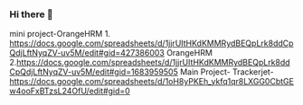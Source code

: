 ### Hi there 👋

<!--
**nithyapakkam/nithyapakkam** is a ✨ _special_ ✨ repository because its `README.md` (this file) appears on your GitHub profile.

Here are some ideas to get you started:

- 🔭 I’m currently working on ...
- 🌱 I’m currently learning ...
- 👯 I’m looking to collaborate on ...
- 🤔 I’m looking for help with ...
- 💬 Ask me about ...
- 📫 How to reach me: ...
- 😄 Pronouns: ...
- ⚡ Fun fact: ...
-->
mini project-OrangeHRM 1.	https://docs.google.com/spreadsheets/d/1jjrUItHKdKMMRydBEQpLrk8ddCpQdjLftNyqZV-uv5M/edit#gid=427386003
OrangeHRM 2.https://docs.google.com/spreadsheets/d/1jjrUItHKdKMMRydBEQpLrk8ddCpQdjLftNyqZV-uv5M/edit#gid=1683959505
Main Project- Trackerjet-https://docs.google.com/spreadsheets/d/1oH8yPKEh_ykfq1qr8LXGG0CbtGEw4ooFxBTzsL24OfU/edit#gid=0
